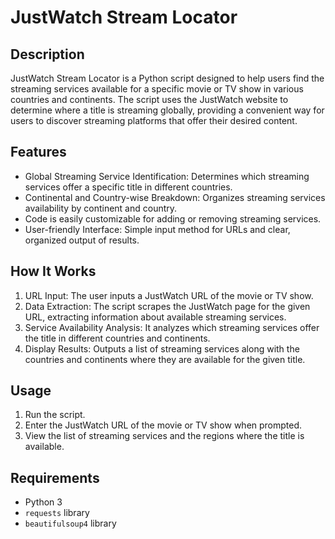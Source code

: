 # JustWatch Stream Locator

## Description
JustWatch Stream Locator is a Python script designed to help users find the streaming services available for a specific movie or TV show in various countries and continents. The script uses the JustWatch website to determine where a title is streaming globally, providing a convenient way for users to discover streaming platforms that offer their desired content.

## Features
- Global Streaming Service Identification: Determines which streaming services offer a specific title in different countries.
- Continental and Country-wise Breakdown: Organizes streaming services availability by continent and country.
- Code is easily customizable for adding or removing streaming services.
- User-friendly Interface: Simple input method for URLs and clear, organized output of results.

## How It Works
1. URL Input: The user inputs a JustWatch URL of the movie or TV show.
2. Data Extraction: The script scrapes the JustWatch page for the given URL, extracting information about available streaming services.
3. Service Availability Analysis: It analyzes which streaming services offer the title in different countries and continents.
4. Display Results: Outputs a list of streaming services along with the countries and continents where they are available for the given title.

## Usage
1. Run the script.
2. Enter the JustWatch URL of the movie or TV show when prompted.
3. View the list of streaming services and the regions where the title is available.

## Requirements
- Python 3
- `requests` library
- `beautifulsoup4` library
